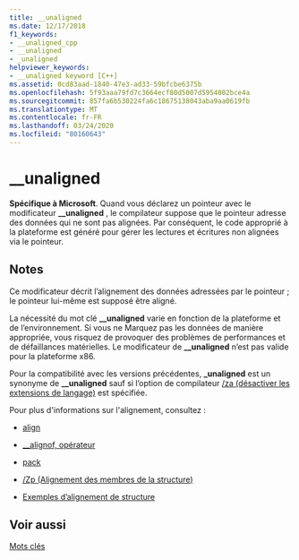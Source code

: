 ```yaml
---
title: __unaligned
ms.date: 12/17/2018
f1_keywords:
- __unaligned_cpp
- __unaligned
- _unaligned
helpviewer_keywords:
- __unaligned keyword [C++]
ms.assetid: 0cd83aad-1840-47e3-ad33-59bfcbe6375b
ms.openlocfilehash: 5f93aaa79fd7c3664ecf80d5007d5954002bce4a
ms.sourcegitcommit: 857fa6b530224fa6c18675138043aba9aa0619fb
ms.translationtype: MT
ms.contentlocale: fr-FR
ms.lasthandoff: 03/24/2020
ms.locfileid: "80160643"
---
```

# <a name="__unaligned"></a>__unaligned

**Spécifique à Microsoft**. Quand vous déclarez un pointeur avec le modificateur **__unaligned** , le compilateur suppose que le pointeur adresse des données qui ne sont pas alignées. Par conséquent, le code approprié à la plateforme est généré pour gérer les lectures et écritures non alignées via le pointeur.

## <a name="remarks"></a>Notes

Ce modificateur décrit l’alignement des données adressées par le pointeur ; le pointeur lui-même est supposé être aligné.

La nécessité du mot clé **__unaligned** varie en fonction de la plateforme et de l’environnement. Si vous ne Marquez pas les données de manière appropriée, vous risquez de provoquer des problèmes de performances et de défaillances matérielles. Le modificateur de **__unaligned** n’est pas valide pour la plateforme x86.

Pour la compatibilité avec les versions précédentes, **_unaligned** est un synonyme de **__unaligned** sauf si l’option de compilateur [/za \(désactiver les extensions de langage)](../build/reference/za-ze-disable-language-extensions.md) est spécifiée.

Pour plus d'informations sur l'alignement, consultez :

- [align](../cpp/align-cpp.md)

- [__alignof, opérateur](../cpp/alignof-operator.md)

- [pack](../preprocessor/pack.md)

- [/Zp (Alignement des membres de la structure)](../build/reference/zp-struct-member-alignment.md)

- [Exemples d’alignement de structure](../build/x64-software-conventions.md#examples-of-structure-alignment)

## <a name="see-also"></a>Voir aussi

[Mots clés](../cpp/keywords-cpp.md)
